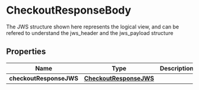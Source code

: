 

# CheckoutResponseBody

The JWS structure shown here represents the logical view, and can be refered to understand the jws_header and the jws_payload structure

## Properties

| Name | Type | Description | Notes |
|------------ | ------------- | ------------- | -------------|
|**checkoutResponseJWS** | [**CheckoutResponseJWS**](CheckoutResponseJWS.md) |  |  [optional] |



